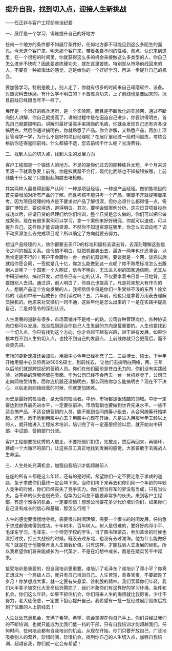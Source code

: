 ## 提升自我，找到切入点，迎接人生新挑战

——任正非与客户工程部座谈纪要






一、展厅是一个学习、锻炼提升自己的好地方

任何一个地方的条件都不如展厅条件好，任何地方都不可能见到这么多陌生的面孔。今天这个客户来，明天那个客户来，带着各自不同的性格、观点、认识来到这里，在一个很短的时间里，你就获得这么多的机会来接触这么多类型的人，你自己怎么进步不快呢？因此要苦练硬功夫，就在这里苦练。特别是从市场前线回来的人，不要有一种被淘汰的感觉，这是给你的一个好好学习，再进一步提升自己的机会。

要加强学习。特别是晚上，别人走了，你就有很多的时间来自己琢磨软件、设备。对照资料去琢磨，有什么学不明白的？不苦练真功夫，上了前线也是要回来的。况且前线已经跟当年不一样了。

展厅是一个很好的练兵场所，是一个实验网，而且是不断优化的实验网，通过不断向别人讲解，你自己就提高了。讲的过程中是在逼迫自己进步，你要讲得明白，首先自己就要搞明白。讲解时最好请高手来挑你的毛病，你就会发现自己还有许多没搞明白，然后你通过搞明白，你就熟悉了产品。你会讲解，又熟悉产品，再加上项目管理学一学，为什么不是好的项目经理呢？在展厅里经过一段时间锻炼，考核合格后你还得返回前线。什么都搞不透，您去前线干什么呢？光浪费钱。

二、找到人生的切入点，找到人生的发展方向

客户工程部是一个锻炼人的地方。不足的是你们过去的那种练兵太短，半个月来这里滚一下就着急要上前线。你是核武器不会打，现代化武器也不知按钮按哪，上前线能干什么呢？只能挺起胸膛去堵枪眼。

其实两种人最易得到客户认同：一种是项目经理，一种是产品经理。做销售项目的首先要增加对所有产品的了解。而且考核不能只考一个产品，哪壶不开就提哪壶来考。因为项目经理的特点是不要求对产品了解很深，但你必须什么都得懂一点，需要广博知识，要说得透，道得明白。其次，要学会做案例分析。这次日贷项目投标成功以后，应请日贷的经理们给你们培训，整个日贷是怎么做的。你们可以把它做成案例，现在有很多案例可以学习，拿一个案例来好好研究，你就可以速成，可以提升自己。这样你才能调动资源。不然你不知道资源在哪里，你怎么去调动呢？调不动资源怎么去完成项目呢？所以确定了方向就要去努力。

想当产品经理的人，劝你都要去买ITO的标准和国标去读去背，去深刻理解这些信令之间的相互关系。信令搞不明白，就把机器卖出去，最近一两年也许还凑合，以后肯定是不行的！客户不会跟你一台一台的机器谈判，要谈就是一个网，谈完以后就给你签合同，一签就是几十亿，你怎么能做到这一点呢？你不熟悉标准怎么去跟别人谈呢？一个国家一个入网证，信令不明白，无法进入别的国家通信网。尤其从中研部来的，搞过开发，对信令已有一定的认识，不仅要拿着书日复一日地背，还要跟别人去讲。通过讲，别人明白了，你自己也提高了。凡是将来想大有作为的人，想朝产品这个方向发展的人，我相信信令将是你们一生受益不浅的东西！徐文伟的《我和中研一起成长》你们读过吗？五、六年前，他也只是拿着万用表去理解交换机的。他原来对交换机一窍不通，这些年他是怎么出来的？一是在实践中提高自己，二是对信令的深刻认识。

人生发展的道路有很多，市场营销并不是唯一的路。公司各种管理岗位，各种协调岗位都可以发展，找没找到适合你自己人生发展的方向是最重要的。人生也要找到一个切入点，你只有找到这个方向，你才会越干越有兴趣，越干越有发展。如果你根本找不到人生的切入点，也找不到自己的发展点，上前线你就只会更落后，而不会更先进。

市场的更新速度还会加快。用服中心今年已经补充了二、三百博士、硕士。下半年开始用服中心又将再进500名硕士，到前线去， 让他们去搞明白网络，两、三年以后他们就是跨世纪的营销人员。你们在他们面前是苍白无力的，你们没有实践经验，对网络的理解停留在表面。华为公司已经不会再去一台一台机器卖了，公司已走向网络型销售，而你连机器还没搞明白，那么网络你怎么能搞明白？现在不下决心，以后走向网络经营的时候，你就更加困难。

历史是最好的检验者，是无情的检验者。中研、市场都是很残酷的领域。中研一定要达到世界最先进水平，一定要往前冲。市场营销也要做到世界先进水平。一些不适合搞产品，不适合搞营销的人员，能不能到合同统筹小组去，从合同统筹开始学起。还有，愿不愿到用服中心去？用服中心现在开始，凡是进入用服半年工龄以上的人，就开始进入工程技术培训，培训完了有一定基层经验以后，就开始向中研部、中试部、营销部门分流。

客户工程部要把优秀的人放走，不要把他们扣住，先放走，然后再回来，再循环，建成一个大循环的部门，让这些员工真正地找到发展的感觉。大家要敢于去挑战人生命运。

三、人生处处充满机会，加强自我培训才能超越前人

在座的所有人都是这么年轻，还有的是时间，希望你们一定不要走急于求成的道路，急于求成你们最终一定会垮下来。当你们垮下来再去和你们同一个年龄的年轻人竞争的时候，你们已经丧失了竞争实力。你们想当将军的梦没有当成，只有当伙夫。当革命的伙夫也很光荣，但华为公司总不能要非常多的伙夫。来到客户工程部，有这个难得的机会，一定要珍惜！想想公司要花多少代价培训你们，如果你们自己没有成长的信心和基础，那怎么行呢？

人生的感觉要慢慢地寻找，需要很长时间理解，需要一个很长的时间发展，任何急于求成都很难得到成功。十年树木、百年树人。树人是很难的，要好好向邓小平、毛泽东学习。毛泽东，一个师范学校的学生，当了图书馆馆员，参加革命的时候也没打过仗，打三大战役的时候，既没去过东北，也没有去过淮海。他为什么能做好呢？就是在于他能够开发人生自我价值，只有这样，才能找到人生发展的契机。所以我希望你们将来能成长为一代英才，不是在幻想中成长，而是在踏实苦干中起来。

接受培训是重要的，但自我培训更重要。谁培训了毛泽东？谁培训了邓小平？你真正想成为一个高级人员，就只有自己培训自己。人生苦短，青春宝贵，不要蹉跎了岁月！你梦想成大事，就一定要有头悬梁、锥刺股的精神。我们羡慕你们年轻，我们大半辈子被文化大革命给折腾完了，我们不象你们有这样好的学习环境、条件和机会。你们这么年轻，如果不抓住机会，你们将来人生的悔恨就比我厉害。少壮不努力，老大徒伤悲，一定要下狠心提升自己。我希望有一批一批经过展厅锻炼后找到了位置的人上前线去！

人生处处充满机会，充满了希望。希望、机会掌握在你自己手上。你们只经过我们的不断培训，也就只能成为比我们低一档的干部，只有自我培训才能超越我们。任何时间、任何地点都有自我培训的机会。从现在开始，你们只要开放自己，广泛地吸收别人的营养，珍惜时间，珍惜机会，找到你自己的人生切入点，加强自我培训，超越自我，你们就一定会有希望！
